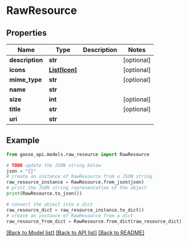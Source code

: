 # RawResource


## Properties

Name | Type | Description | Notes
------------ | ------------- | ------------- | -------------
**description** | **str** |  | [optional] 
**icons** | [**List[Icon]**](Icon.md) |  | [optional] 
**mime_type** | **str** |  | [optional] 
**name** | **str** |  | 
**size** | **int** |  | [optional] 
**title** | **str** |  | [optional] 
**uri** | **str** |  | 

## Example

```python
from goose_api.models.raw_resource import RawResource

# TODO update the JSON string below
json = "{}"
# create an instance of RawResource from a JSON string
raw_resource_instance = RawResource.from_json(json)
# print the JSON string representation of the object
print(RawResource.to_json())

# convert the object into a dict
raw_resource_dict = raw_resource_instance.to_dict()
# create an instance of RawResource from a dict
raw_resource_from_dict = RawResource.from_dict(raw_resource_dict)
```
[[Back to Model list]](../README.md#documentation-for-models) [[Back to API list]](../README.md#documentation-for-api-endpoints) [[Back to README]](../README.md)


